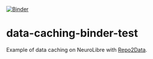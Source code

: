 [![Binder](https://binder.conp.cloud/badge_logo.svg)](https://binder-mcgill.conp.cloud/v2/gh/neurolibre/repo2data-caching/master?filepath=notebooks%2Fnilearn-example.ipynb)

# data-caching-binder-test

Example of data caching on NeuroLibre with [Repo2Data](https://github.com/SIMEXP/Repo2Data).
